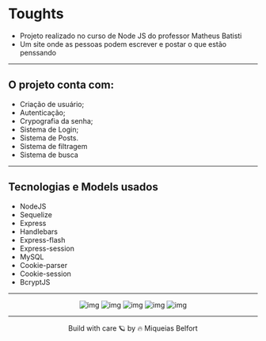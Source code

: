 # Toughts 
* Projeto realizado no curso de Node JS do professor Matheus Batisti
* Um site onde as pessoas podem escrever e postar o que estão penssando

___

## O projeto conta com:
* Criação de usuário;
* Autenticação;
* Crypografia da senha;
* Sistema de Login;
* Sistema de Posts.
* Sistema de filtragem
* Sistema de busca

___

## Tecnologias e Models usados
* NodeJS
* Sequelize
* Express
* Handlebars
* Express-flash
* Express-session
* MySQL
* Cookie-parser
* Cookie-session
* BcryptJS

___

<div align="center">
    <img src="https://user-images.githubusercontent.com/79981066/160296678-97427812-d4df-46f3-8cb9-f0913725a9dd.png" alt="img">
    <img src="https://user-images.githubusercontent.com/79981066/160296729-8b6c57a3-2a7d-4996-b996-1f8ba482904f.png" alt="img">
    <img src="https://user-images.githubusercontent.com/79981066/160296748-6ca41cac-8055-493f-90a4-fc7ea0a15ead.png" alt="img">
    <img src="https://user-images.githubusercontent.com/79981066/160297082-0982cda2-0dcb-4ba8-b54d-9ef7cda76a3d.png" alt="img">
    <img src="https://user-images.githubusercontent.com/79981066/160297105-218b4445-d4f3-4d28-a261-592940651eb7.png" alt="img">
    
</div>

______

<div align="center">
    <p>Build with care 🪐 by 🔥 Miqueias Belfort</p>
</div>
